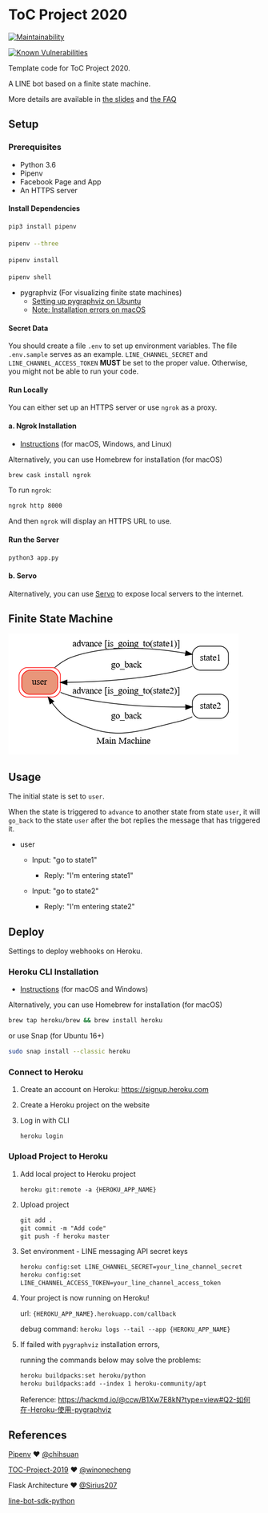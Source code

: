 # ToC Project 2020

[![Maintainability](https://api.codeclimate.com/v1/badges/dc7fa47fcd809b99d087/maintainability)](https://codeclimate.com/github/NCKU-CCS/TOC-Project-2020/maintainability)

[![Known Vulnerabilities](https://snyk.io/test/github/NCKU-CCS/TOC-Project-2020/badge.svg)](https://snyk.io/test/github/NCKU-CCS/TOC-Project-2020)


Template code for ToC Project 2020.

A LINE bot based on a finite state machine.

More details are available in [the slides](https://hackmd.io/@TTW/ToC-2019-Project#) and [the FAQ](https://hackmd.io/s/B1Xw7E8kN)

## Setup

### Prerequisites
* Python 3.6
* Pipenv
* Facebook Page and App
* An HTTPS server

#### Install Dependencies
```sh
pip3 install pipenv

pipenv --three

pipenv install

pipenv shell
```

* pygraphviz (For visualizing finite state machines)
    * [Setting up pygraphviz on Ubuntu](http://www.jianshu.com/p/a3da7ecc5303)
	* [Note: Installation errors on macOS](https://github.com/pygraphviz/pygraphviz/issues/100)


#### Secret Data
You should create a file `.env` to set up environment variables. The file `.env.sample` serves as an example.
`LINE_CHANNEL_SECRET` and `LINE_CHANNEL_ACCESS_TOKEN` **MUST** be set to the proper value.
Otherwise, you might not be able to run your code.

#### Run Locally
You can either set up an HTTPS server or use `ngrok` as a proxy.

#### a. Ngrok Installation
* [Instructions](https://ngrok.com/download) (for macOS, Windows, and Linux)

Alternatively, you can use Homebrew for installation (for macOS)
```sh
brew cask install ngrok
```

To run `ngrok`:
```sh
ngrok http 8000
```

And then `ngrok` will display an HTTPS URL to use.

#### Run the Server

```sh
python3 app.py
```

#### b. Servo

Alternatively, you can use [Servo](https://servo.org/) to expose local servers to the internet.

## Finite State Machine
![fsm](./img/show-fsm.png)

## Usage
The initial state is set to `user`.

When the state is triggered to `advance` to another state from state `user`, it will `go_back` to the state `user` after the bot replies the message that has triggered it.

* user
	* Input: "go to state1"
		* Reply: "I'm entering state1"

	* Input: "go to state2"
		* Reply: "I'm entering state2"

## Deploy
Settings to deploy webhooks on Heroku.

### Heroku CLI Installation

* [Instructions](https://devcenter.heroku.com/articles/heroku-cli) (for macOS and Windows)

Alternatively, you can use Homebrew for installation (for macOS)
```sh
brew tap heroku/brew && brew install heroku
```

or use Snap (for Ubuntu 16+)
```sh
sudo snap install --classic heroku
```

### Connect to Heroku

1. Create an account on Heroku: https://signup.heroku.com

2. Create a Heroku project on the website

3. Log in with CLI

	```
	heroku login
	```

### Upload Project to Heroku

1. Add local project to Heroku project

	```
	heroku git:remote -a {HEROKU_APP_NAME}
	```

2. Upload project

	```
	git add .
	git commit -m "Add code"
	git push -f heroku master
	```

3. Set environment - LINE messaging API secret keys

	```
	heroku config:set LINE_CHANNEL_SECRET=your_line_channel_secret
	heroku config:set LINE_CHANNEL_ACCESS_TOKEN=your_line_channel_access_token
	```

4. Your project is now running on Heroku!

	url: `{HEROKU_APP_NAME}.herokuapp.com/callback`

	debug command: `heroku logs --tail --app {HEROKU_APP_NAME}`

5. If failed with `pygraphviz` installation errors,

	running the commands below may solve the problems:
	```
	heroku buildpacks:set heroku/python
	heroku buildpacks:add --index 1 heroku-community/apt
	```

	Reference: https://hackmd.io/@ccw/B1Xw7E8kN?type=view#Q2-如何在-Heroku-使用-pygraphviz

## References
[Pipenv](https://medium.com/@chihsuan/pipenv-更簡單-更快速的-python-套件管理工具-135a47e504f4) ❤️ [@chihsuan](https://github.com/chihsuan)

[TOC-Project-2019](https://github.com/winonecheng/TOC-Project-2019) ❤️ [@winonecheng](https://github.com/winonecheng)

Flask Architecture ❤️ [@Sirius207](https://github.com/Sirius207)

[line-bot-sdk-python](https://github.com/line/line-bot-sdk-python/tree/master/examples/flask-echo)
